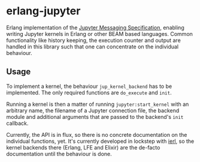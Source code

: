 # erlang-jupyter
Erlang implementation of the [Jupyter Messaging Specification](http://jupyter-client.readthedocs.io/en/latest/messaging.html),
enabling writing Jupyter kernels in Erlang or other BEAM based languages. Common functionality like history keeping, the execution counter
and output are handled in this library such that one can concentrate on the individual behaviour.

## Usage
To implement a kernel, the behaviour `jup_kernel_backend` has to be implemented. The only required functions are `do_execute` and
`init`.

Running a kernel is then a matter of running `jupyter:start_kernel` with an arbitrary name, the filename of a Jupyter connection file,
the backend module and additional arguments that are passed to the backend's `init` callback.

Currently, the API is in flux, so there is no concrete documentation on the individual functions, yet. It's currently developed in
lockstep with [ierl](https://github.com/filmor/ierl), so the kernel backends there (Erlang, LFE and Elixir) are the de-facto documentation
until the behaviour is done.
